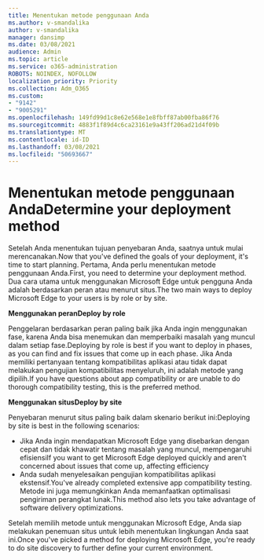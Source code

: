 ```yaml
---
title: Menentukan metode penggunaan Anda
ms.author: v-smandalika
author: v-smandalika
manager: dansimp
ms.date: 03/08/2021
audience: Admin
ms.topic: article
ms.service: o365-administration
ROBOTS: NOINDEX, NOFOLLOW
localization_priority: Priority
ms.collection: Adm_O365
ms.custom:
- "9142"
- "9005291"
ms.openlocfilehash: 149fd99d1c8e62e568e1e8fbff87ab00fba86f76
ms.sourcegitcommit: 4883f1f89d4c6ca23161e9a43ff206ad21d4f09b
ms.translationtype: MT
ms.contentlocale: id-ID
ms.lasthandoff: 03/08/2021
ms.locfileid: "50693667"
---
```

# <a name="determine-your-deployment-method"></a><span data-ttu-id="19698-102">Menentukan metode penggunaan Anda</span><span class="sxs-lookup"><span data-stu-id="19698-102">Determine your deployment method</span></span>

<span data-ttu-id="19698-103">Setelah Anda menentukan tujuan penyebaran Anda, saatnya untuk mulai merencanakan.</span><span class="sxs-lookup"><span data-stu-id="19698-103">Now that you've defined the goals of your deployment, it's time to start planning.</span></span> <span data-ttu-id="19698-104">Pertama, Anda perlu menentukan metode penggunaan Anda.</span><span class="sxs-lookup"><span data-stu-id="19698-104">First, you need to determine your deployment method.</span></span> <span data-ttu-id="19698-105">Dua cara utama untuk menggunakan Microsoft Edge untuk pengguna Anda adalah berdasarkan peran atau menurut situs.</span><span class="sxs-lookup"><span data-stu-id="19698-105">The two main ways to deploy Microsoft Edge to your users is by role or by site.</span></span>

<span data-ttu-id="19698-106">**Menggunakan peran**</span><span class="sxs-lookup"><span data-stu-id="19698-106">**Deploy by role**</span></span>

<span data-ttu-id="19698-107">Penggelaran berdasarkan peran paling baik jika Anda ingin menggunakan fase, karena Anda bisa menemukan dan memperbaiki masalah yang muncul dalam setiap fase.</span><span class="sxs-lookup"><span data-stu-id="19698-107">Deploying by role is best if you want to deploy in phases, as you can find and fix issues that come up in each phase.</span></span> <span data-ttu-id="19698-108">Jika Anda memiliki pertanyaan tentang kompatibilitas aplikasi atau tidak dapat melakukan pengujian kompatibilitas menyeluruh, ini adalah metode yang dipilih.</span><span class="sxs-lookup"><span data-stu-id="19698-108">If you have questions about app compatibility or are unable to do thorough compatibility testing, this is the preferred method.</span></span>

<span data-ttu-id="19698-109">**Menggunakan situs**</span><span class="sxs-lookup"><span data-stu-id="19698-109">**Deploy by site**</span></span>

<span data-ttu-id="19698-110">Penyebaran menurut situs paling baik dalam skenario berikut ini:</span><span class="sxs-lookup"><span data-stu-id="19698-110">Deploying by site is best in the following scenarios:</span></span>
- <span data-ttu-id="19698-111">Jika Anda ingin mendapatkan Microsoft Edge yang disebarkan dengan cepat dan tidak khawatir tentang masalah yang muncul, mempengaruhi efisiensi</span><span class="sxs-lookup"><span data-stu-id="19698-111">If you want to get Microsoft Edge deployed quickly and aren't concerned about issues that come up, affecting efficiency</span></span>
- <span data-ttu-id="19698-112">Anda sudah menyelesaikan pengujian kompatibilitas aplikasi ekstensif.</span><span class="sxs-lookup"><span data-stu-id="19698-112">You've already completed extensive app compatibility testing.</span></span> <span data-ttu-id="19698-113">Metode ini juga memungkinkan Anda memanfaatkan optimalisasi pengiriman perangkat lunak.</span><span class="sxs-lookup"><span data-stu-id="19698-113">This method also lets you take advantage of software delivery optimizations.</span></span>

<span data-ttu-id="19698-114">Setelah memilih metode untuk menggunakan Microsoft Edge, Anda siap melakukan penemuan situs untuk lebih menentukan lingkungan Anda saat ini.</span><span class="sxs-lookup"><span data-stu-id="19698-114">Once you've picked a method for deploying Microsoft Edge, you're ready to do site discovery to further define your current environment.</span></span>
